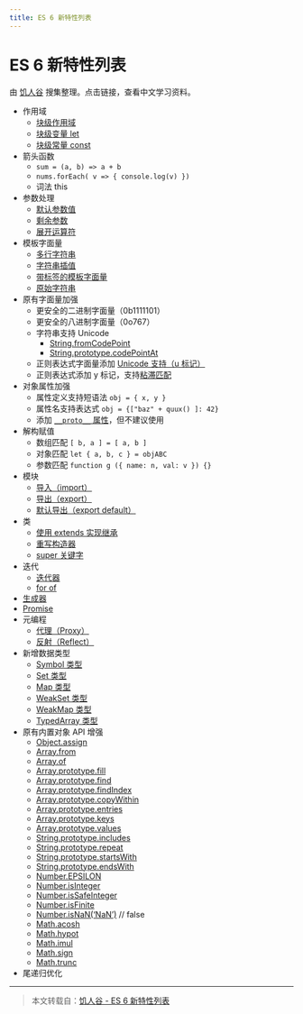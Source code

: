 ```yaml
---
title: ES 6 新特性列表
---
```


# ES 6 新特性列表

由 [饥人谷](http://jirengu.com/) 搜集整理。点击链接，查看中文学习资料。

- 作用域
  - [块级作用域](https://developer.mozilla.org/zh-CN/docs/Web/JavaScript/Reference/Statements/block)
  - [块级变量 let](https://developer.mozilla.org/zh-CN/docs/Web/JavaScript/Reference/Statements/let)
  - [块级常量 const](https://developer.mozilla.org/zh-CN/docs/Web/JavaScript/Reference/Statements/const)
- 箭头函数
  - `sum = (a, b) => a + b`
  - `nums.forEach( v => { console.log(v) })`
  - 词法 this
- 参数处理
  - [默认参数值](https://developer.mozilla.org/zh-CN/docs/Web/JavaScript/Reference/Functions/Default_parameters)
  - [剩余参数](https://developer.mozilla.org/zh-CN/docs/Web/JavaScript/Reference/Functions/Rest_parameters)
  - [展开运算符](https://developer.mozilla.org/zh-CN/docs/Web/JavaScript/Reference/Operators/Spread_operator)
- 模板字面量
  - [多行字符串](https://developer.mozilla.org/zh-CN/docs/Web/JavaScript/Reference/template_strings#多行字符串)
  - [字符串插值](https://developer.mozilla.org/zh-CN/docs/Web/JavaScript/Reference/template_strings#表达式插补)
  - [带标签的模板字面量](https://developer.mozilla.org/zh-CN/docs/Web/JavaScript/Reference/template_strings#带标签的模板字符串)
  - [原始字符串](https://developer.mozilla.org/zh-CN/docs/Web/JavaScript/Reference/template_strings#原始字符串)
- 原有字面量加强
  - 更安全的二进制字面量（0b1111101）
  - 更安全的八进制字面量（0o767）
  - 字符串支持 Unicode
    - [String.fromCodePoint](https://developer.mozilla.org/zh-CN/docs/Web/JavaScript/Reference/Global_Objects/String/fromCodePoint)
    - [String.prototype.codePointAt](https://developer.mozilla.org/zh-CN/docs/Web/JavaScript/Reference/Global_Objects/String/codePointAt)
  - 正则表达式字面量添加 [Unicode 支持（u 标记）](https://developer.mozilla.org/zh-CN/docs/Web/JavaScript/Reference/Global_Objects/RegExp/unicode)
  - 正则表达式添加 y 标记，支持[粘滞匹配](https://developer.mozilla.org/zh-CN/docs/Web/JavaScript/Reference/Global_Objects/RegExp#Example:_Using_a_regular_expression_with_the_sticky_flag)
- 对象属性加强
  - 属性定义支持短语法 `obj = { x, y }`
  - 属性名支持表达式 `obj = {["baz" + quux() ]: 42}`
  - 添加 [`__proto__` 属性](https://developer.mozilla.org/zh-CN/docs/Web/JavaScript/Reference/Global_Objects/Object/proto)，但不建议使用
- 解构赋值
  - 数组匹配 `[ b, a ] = [ a, b ]`
  - 对象匹配 `let { a, b, c } = objABC`
  - 参数匹配 `function g ({ name: n, val: v }) {}`
- 模块
  - [导入（import）](https://developer.mozilla.org/zh-CN/docs/Web/JavaScript/Reference/Statements/import)
  - [导出（export）](https://developer.mozilla.org/zh-CN/docs/Web/JavaScript/Reference/Statements/export)
  - [默认导出（export default）](https://developer.mozilla.org/zh-CN/docs/Web/JavaScript/Reference/Statements/export#默认导出)
- 类
  - [使用 extends 实现继承](https://developer.mozilla.org/zh-CN/docs/Web/JavaScript/Reference/Classes#使用_extends_创建子类)
  - [重写构造器](https://developer.mozilla.org/zh-CN/docs/Web/JavaScript/Reference/Classes#Species)
  - [super 关键字](https://developer.mozilla.org/zh-CN/docs/Web/JavaScript/Reference/Classes#使用_super_引用父类)
- 迭代
  - [迭代器](https://developer.mozilla.org/zh-CN/docs/Web/JavaScript/Guide/Iterators_and_Generators#迭代器)
  - [for of](https://developer.mozilla.org/zh-CN/docs/Web/JavaScript/Reference/Statements/for...of)
- [生成器](https://developer.mozilla.org/zh-CN/docs/Web/JavaScript/Guide/Iterators_and_Generators#生成器（Generators）_一个更好的方法来构建遍历器)
- [Promise](https://developer.mozilla.org/zh-CN/docs/Web/JavaScript/Reference/Global_Objects/Promise)
- 元编程
  - [代理（Proxy）](https://developer.mozilla.org/zh-CN/docs/Web/JavaScript/Reference/Global_Objects/Proxy)
  - [反射（Reflect）](https://developer.mozilla.org/zh-CN/docs/Web/JavaScript/Reference/Global_Objects/Reflect)
- 新增数据类型
  - [Symbol 类型](https://developer.mozilla.org/zh-CN/docs/Web/JavaScript/Reference/Global_Objects/Symbol)
  - [Set 类型](https://developer.mozilla.org/zh-CN/docs/Web/JavaScript/Reference/Global_Objects/Set)
  - [Map 类型](https://developer.mozilla.org/zh-CN/docs/Web/JavaScript/Reference/Global_Objects/Map)
  - [WeakSet 类型](https://developer.mozilla.org/zh-CN/docs/Web/JavaScript/Reference/Global_Objects/WeakSet)
  - [WeakMap 类型](https://developer.mozilla.org/zh-CN/docs/Web/JavaScript/Reference/Global_Objects/WeakMap)
  - [TypedArray 类型](https://developer.mozilla.org/zh-CN/docs/Web/JavaScript/Reference/Global_Objects/TypedArray)
- 原有内置对象 API 增强
  - [Object.assign](https://developer.mozilla.org/zh-CN/docs/Web/JavaScript/Reference/Global_Objects/Object/assign)
  - [Array.from](https://developer.mozilla.org/zh-CN/docs/Web/JavaScript/Reference/Global_Objects/Array/from)
  - [Array.of](https://developer.mozilla.org/zh-CN/docs/Web/JavaScript/Reference/Global_Objects/Array/of)
  - [Array.prototype.fill](https://developer.mozilla.org/zh-CN/docs/Web/JavaScript/Reference/Global_Objects/Array/fill)
  - [Array.prototype.find](https://developer.mozilla.org/zh-CN/docs/Web/JavaScript/Reference/Global_Objects/Array/find)
  - [Array.prototype.findIndex](https://developer.mozilla.org/zh-CN/docs/Web/JavaScript/Reference/Global_Objects/Array/findIndex)
  - [Array.prototype.copyWithin](https://developer.mozilla.org/zh-CN/docs/Web/JavaScript/Reference/Global_Objects/Array/copyWithin)
  - [Array.prototype.entries](https://developer.mozilla.org/zh-CN/docs/Web/JavaScript/Reference/Global_Objects/Array/entries)
  - [Array.prototype.keys](https://developer.mozilla.org/zh-CN/docs/Web/JavaScript/Reference/Global_Objects/Array/keys)
  - [Array.prototype.values](https://developer.mozilla.org/zh-CN/docs/Web/JavaScript/Reference/Global_Objects/Array/values)
  - [String.prototype.includes](https://developer.mozilla.org/zh-CN/docs/Web/JavaScript/Reference/Global_Objects/String/includes)
  - [String.prototype.repeat](https://developer.mozilla.org/zh-CN/docs/Web/JavaScript/Reference/Global_Objects/String/repeat)
  - [String.prototype.startsWith](https://developer.mozilla.org/zh-CN/docs/Web/JavaScript/Reference/Global_Objects/String/startsWith)
  - [String.prototype.endsWith](https://developer.mozilla.org/zh-CN/docs/Web/JavaScript/Reference/Global_Objects/String/endsWith)
  - [Number.EPSILON](https://developer.mozilla.org/zh-CN/docs/Web/JavaScript/Reference/Global_Objects/Number/EPSILON)
  - [Number.isInteger](https://developer.mozilla.org/zh-CN/docs/Web/JavaScript/Reference/Global_Objects/Number/isInteger)
  - [Number.isSafeInteger](https://developer.mozilla.org/zh-CN/docs/Web/JavaScript/Reference/Global_Objects/Number/isSafeInteger)
  - [Number.isFinite](https://developer.mozilla.org/zh-CN/docs/Web/JavaScript/Reference/Global_Objects/Number/isFinite)
  - [Number.isNaN(‘NaN’)](https://developer.mozilla.org/zh-CN/docs/Web/JavaScript/Reference/Global_Objects/Number/isNaN) // false
  - [Math.acosh](https://developer.mozilla.org/zh-CN/docs/Web/JavaScript/Reference/Global_Objects/Math/反双曲余弦值)
  - [Math.hypot](https://developer.mozilla.org/zh-CN/docs/Web/JavaScript/Reference/Global_Objects/Math/hypot)
  - [Math.imul](https://developer.mozilla.org/zh-CN/docs/Web/JavaScript/Reference/Global_Objects/Math/imul)
  - [Math.sign](https://developer.mozilla.org/zh-CN/docs/Web/JavaScript/Reference/Global_Objects/Math/sign)
  - [Math.trunc](https://developer.mozilla.org/zh-CN/docs/Web/JavaScript/Reference/Global_Objects/Math/trunc)
- 尾递归优化

***

> 本文转载自：[饥人谷 - ES 6 新特性列表](https://fangyinghang.com/es-6-tutorials/)